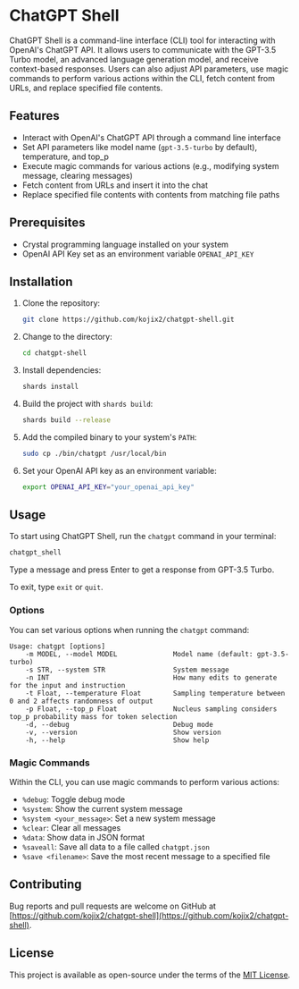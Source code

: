 # ChatGPT Shell

ChatGPT Shell is a command-line interface (CLI) tool for interacting with OpenAI's ChatGPT API. It allows users to communicate with the GPT-3.5 Turbo model, an advanced language generation model, and receive context-based responses. Users can also adjust API parameters, use magic commands to perform various actions within the CLI, fetch content from URLs, and replace specified file contents.

## Features

- Interact with OpenAI's ChatGPT API through a command line interface
- Set API parameters like model name (`gpt-3.5-turbo` by default), temperature, and top_p
- Execute magic commands for various actions (e.g., modifying system message, clearing messages)
- Fetch content from URLs and insert it into the chat
- Replace specified file contents with contents from matching file paths

## Prerequisites

- Crystal programming language installed on your system
- OpenAI API Key set as an environment variable `OPENAI_API_KEY`

## Installation

1. Clone the repository:

   ```bash
   git clone https://github.com/kojix2/chatgpt-shell.git
   ```
   
2. Change to the directory:

   ```bash
   cd chatgpt-shell
   ```

3. Install dependencies:

   ```bash
   shards install
   ```

4. Build the project with `shards build`:

   ```bash
   shards build --release
   ```

5. Add the compiled binary to your system's `PATH`:

   ```bash
   sudo cp ./bin/chatgpt /usr/local/bin
   ```
   
6. Set your OpenAI API key as an environment variable:

   ```bash
   export OPENAI_API_KEY="your_openai_api_key"
   ```

## Usage

To start using ChatGPT Shell, run the `chatgpt` command in your terminal:

```bash
chatgpt_shell
```

Type a message and press Enter to get a response from GPT-3.5 Turbo.

To exit, type `exit` or `quit`.

### Options

You can set various options when running the `chatgpt` command:

```
Usage: chatgpt [options]
    -m MODEL, --model MODEL              Model name (default: gpt-3.5-turbo)
    -s STR, --system STR                 System message
    -n INT                               How many edits to generate for the input and instruction
    -t Float, --temperature Float        Sampling temperature between 0 and 2 affects randomness of output
    -p Float, --top_p Float              Nucleus sampling considers top_p probability mass for token selection
    -d, --debug                          Debug mode
    -v, --version                        Show version
    -h, --help                           Show help
```

### Magic Commands

Within the CLI, you can use magic commands to perform various actions:

- `%debug`: Toggle debug mode
- `%system`: Show the current system message
- `%system <your_message>`: Set a new system message
- `%clear`: Clear all messages
- `%data`: Show data in JSON format
- `%saveall`: Save all data to a file called `chatgpt.json`
- `%save <filename>`: Save the most recent message to a specified file

## Contributing

Bug reports and pull requests are welcome on GitHub at [https://github.com/kojix2/chatgpt-shell](https://github.com/kojix2/chatgpt-shell).

## License

This project is available as open-source under the terms of the [MIT License](https://opensource.org/licenses/MIT).
